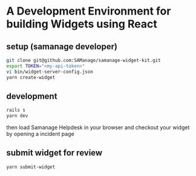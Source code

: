 # A Development Environment for building Widgets using React

## setup (samanage developer)
```sh
git clone git@github.com:SAManage/samanage-widget-kit.git
export TOKEN="<my-api-token>"
vi bin/widget-server-config.json
yarn create-widget
```

## development
```sh
rails s
yarn dev
```

then load Samanage Helpdesk in your browser and checkout your widget by opening a incident page

## submit widget for review
```sh
yarn submit-widget
```
